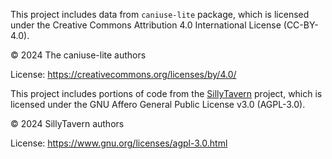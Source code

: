This project includes data from `caniuse-lite` package, which is licensed under the Creative Commons Attribution 4.0 International License (CC-BY-4.0).

© 2024 The caniuse-lite authors

License: https://creativecommons.org/licenses/by/4.0/

This project includes portions of code from the [SillyTavern](https://github.com/SillyTavern/SillyTavern) project, which is licensed under the GNU Affero General Public License v3.0 (AGPL-3.0).

© 2024 SillyTavern authors

License: https://www.gnu.org/licenses/agpl-3.0.html
